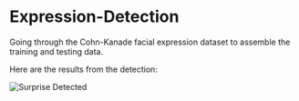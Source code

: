 # Expression-Detection
Going through the Cohn-Kanade facial expression dataset to assemble the training and testing data.

Here are the results from the detection:

![Surprise Detected](/Expression-Detection/surprise.png)
